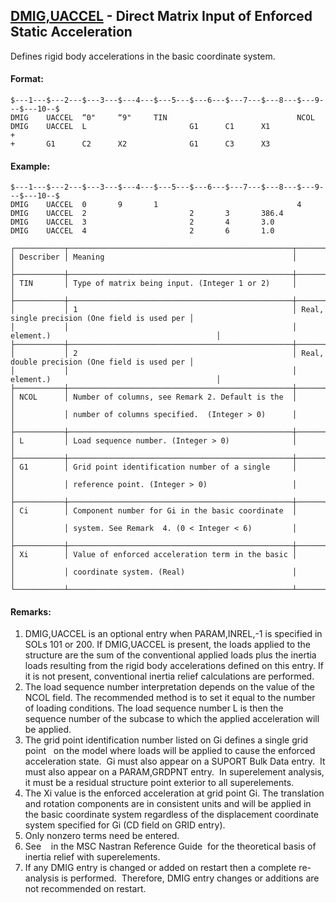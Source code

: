 ## [DMIG,UACCEL](https://nexus.hexagon.com/documentationcenter/bundle/MSC_Nastran_2022.4/page/Nastran_Combined_Book/qrg/bulkde/TOC.DMIG.UACCEL.xhtml) - Direct Matrix Input of Enforced Static Acceleration

Defines rigid body accelerations in the basic coordinate system.

#### Format:

```nastran
$---1---$---2---$---3---$---4---$---5---$---6---$---7---$---8---$---9---$---10--$
DMIG    UACCEL  “0"     “9"     TIN                             NCOL
DMIG    UACCEL  L                       G1      C1      X1              +
+       G1      C2      X2              G1      C3      X3          
```

#### Example:

```nastran
$---1---$---2---$---3---$---4---$---5---$---6---$---7---$---8---$---9---$---10--$
DMIG    UACCEL  0       9       1                               4
DMIG    UACCEL  2                       2       3       386.4    
DMIG    UACCEL  3                       2       4       3.0      
DMIG    UACCEL  4                       2       6       1.0      
```

```text
┌───────────┬──────────────────────────────────────────────────┬───────────────────────────────────────────────┐
│ Describer │ Meaning                                          │                                               │
├───────────┼──────────────────────────────────────────────────┼───────────────────────────────────────────────┤
│ TIN       │ Type of matrix being input. (Integer 1 or 2)     │                                               │
├───────────┼──────────────────────────────────────────────────┼───────────────────────────────────────────────┤
│           │ 1                                                │ Real, single precision (One field is used per │
│           │                                                  │ element.)                                     │
├───────────┼──────────────────────────────────────────────────┼───────────────────────────────────────────────┤
│           │ 2                                                │ Real, double precision (One field is used per │
│           │                                                  │ element.)                                     │
├───────────┼──────────────────────────────────────────────────┼───────────────────────────────────────────────┤
│ NCOL      │ Number of columns, see Remark 2. Default is the  │                                               │
│           │ number of columns specified.  (Integer > 0)      │                                               │
├───────────┼──────────────────────────────────────────────────┼───────────────────────────────────────────────┤
│ L         │ Load sequence number. (Integer > 0)              │                                               │
├───────────┼──────────────────────────────────────────────────┼───────────────────────────────────────────────┤
│ G1        │ Grid point identification number of a single     │                                               │
│           │ reference point. (Integer > 0)                   │                                               │
├───────────┼──────────────────────────────────────────────────┼───────────────────────────────────────────────┤
│ Ci        │ Component number for Gi in the basic coordinate  │                                               │
│           │ system. See Remark  4. (0 < Integer < 6)         │                                               │
├───────────┼──────────────────────────────────────────────────┼───────────────────────────────────────────────┤
│ Xi        │ Value of enforced acceleration term in the basic │                                               │
│           │ coordinate system. (Real)                        │                                               │
└───────────┴──────────────────────────────────────────────────┴───────────────────────────────────────────────┘
```

#### Remarks:

1. DMIG,UACCEL is an optional entry when PARAM,INREL,-1 is specified in SOLs 101 or 200. If DMIG,UACCEL is present, the loads applied to the structure are the sum of the conventional applied loads plus the inertia loads resulting from the rigid body accelerations defined on this entry. If it is not present, conventional inertia relief calculations are performed.
2. The load sequence number interpretation depends on the value of the NCOL field. The recommended method is to set it equal to the number of loading conditions. The load sequence number L is then the sequence number of the subcase to which the applied acceleration will be applied.
3. The grid point identification number listed on Gi defines a single grid point   on the model where loads will be applied to cause the enforced acceleration state.  Gi must also appear on a SUPORT Bulk Data entry.  It must also appear on a PARAM,GRDPNT entry.  In superelement analysis, it must be a residual structure point exterior to all superelements.
4. The Xi value is the enforced acceleration at grid point Gi. The translation and rotation components are in consistent units and will be applied in the basic coordinate system regardless of the displacement coordinate system specified for Gi (CD field on GRID entry).
5. Only nonzero terms need be entered.
6. See    in  the MSC Nastran Reference Guide  for the theoretical basis of inertia relief with superelements.
7. If any DMIG entry is changed or added on restart then a complete re-analysis is performed.  Therefore, DMIG entry changes or additions are not recommended on restart.
